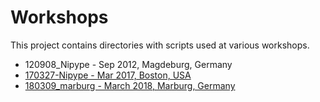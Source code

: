 # Workshops

This project contains directories with scripts used at various workshops.

- 120908_Nipype - Sep 2012, Magdeburg, Germany
- [170327-Nipype - Mar 2017, Boston, USA](http://nipy.org/workshops/2017-03-boston/index.html)
- [180309_marburg - March 2018, Marburg, Germany](https://openreproneuro2018marburg.github.io)
